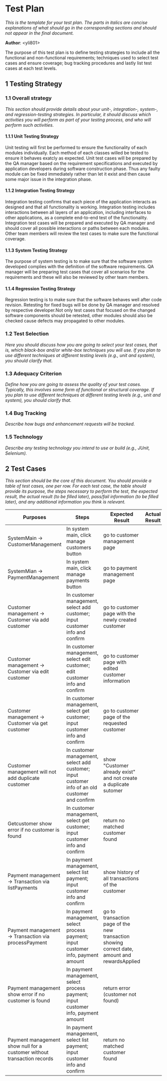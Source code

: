 # Test Plan

*This is the template for your test plan. The parts in italics are concise explanations of what should go in the corresponding sections and should not appear in the final document.*

**Author**: \<yli801\>

The purpose of this test plan is to define testing strategies to include all the functional and non-functional requirements; techniques used to select test cases and ensure coverage; bug tracking procedures and lastly list test cases at each test levels.

## 1 Testing Strategy

### 1.1 Overall strategy

*This section should provide details about your unit-, integration-, system-, and regression-testing strategies. In particular, it should discuss which activities you will perform as part of your testing process, and who will perform such activities.*

#### 1.1.1 Unit Testing Strategy

Unit testing will first be performed to ensure the functionality of each modules individually. Each method of each classes willed be tested to ensure it behaves exatcly as expected. Unit test cases will be prepared by the QA manager based on the requirement specifications and executed by application developers during software construction phase. Thus any faulty module can be fixed immediately rather than let it exist and then cause some major issue in the integration phase.


#### 1.1.2 Integration Testing Strategy

Integration testing confirms that each piece of the application interacts as designed and that all functionality is working. Integration testing includes interactions between all layers of an application, including interfaces to other applications, as a complete end-to-end test of the functionality. Integration test cases will be prepared and executed by QA manager and should cover all possible interactions or paths between each modules. Other team members will review the test cases to make sure the functional coverage.


#### 1.1.3 System Testing Strategy

The purpose of system testing is to make sure that the software system developed complies with the definition of the software requirements. QA manager will be preparing test cases that cover all scenarios for the requirements and these will also be reviewed by other team members.

#### 1.1.4 Regression Testing Strategy

Regression testing is to make sure that the software behaves well after code revision. Retesting for fixed bugs will be done by QA manager and resolved by respective developer.Not only test cases that focused on the changed software components should be retested, other modules should also be checked cause defects may propagated to other modules. 


### 1.2 Test Selection

*Here you should discuss how you are going to select your test cases, that is, which black-box and/or white-box techniques you will use. If you plan to use different techniques at different testing levels (e.g., unit and system), you should clarify that.*

### 1.3 Adequacy Criterion

*Define how you are going to assess the quality of your test cases. Typically, this involves some form of functional or structural coverage. If you plan to use different techniques at different testing levels (e.g., unit and system), you should clarify that.*

### 1.4 Bug Tracking

*Describe how bugs and enhancement requests will be tracked.*

### 1.5 Technology

*Describe any testing technology you intend to use or build (e.g., JUnit, Selenium).*

## 2 Test Cases

*This section should be the core of this document. You should provide a table of test cases, one per row. For each test case, the table should provide its purpose, the steps necessary to perform the test, the expected result, the actual result (to be filled later), pass/fail information (to be filled later), and any additional information you think is relevant.*

| Purposes | Steps | Expected Result | Actual Result | Pass/Fail |
|-------------------------------------------------------------------------|-------------------------------------------------------------------------------------------------|-----------------------------------------------------------------------------------------------|---------------|-----------|
| SystemMain -> CustomerManagement | In system main, click manage customers button | go to customer management page |  |  |
| SystemMian -> PaymentManagement | In system main, click manage payments button | go to payment management page |  |  |
| Customer management -> Customer via add customer | In customer management, select add customer; input customer info and confirm | go to customer page with the newly created customer |  |  |
| Customer management -> Customer via edit customer | In customer management, select edit customer; edit customer info and confirm | go to customer page with edited customer information |  |  |
| Customer management -> Customer via get customer | In customer management, select get customer; input customer info and confirm | go to customer page of the requested customer |  |  |
| Customer management will not add duplicate customer | In customer management, select add customer; input customer info of an old customer and confirm | show "Customer already exist" and not create a duplicate sutomer |  |  |
| Getcustomer show error if no customer is found | In customer management, select get customer; input customer info and confirm | return no matched customer found |  |  |
| Payment management -> Transaction via listPayments | In payment management, select list payment; input customer info and confirm | show history of all transactions of the customer |  |  |
| Payment management -> Transaction via processPayment | In payment management, select process payment; input customer info, payment amount | go to transaction page of the new transaction showing correct date, amount and rewardsApplied |  |  |
| Payment management show error if no customer is found | In payment management, select process payment; input customer info, payment amount | return error (customer not found) |  |  |
| Payment management show null for a customer without transaction records | In payment management, select list payment; input customer info and confirm | return no matched customer found |  |  |